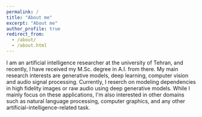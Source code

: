```yaml
---
permalink: /
title: "About me"
excerpt: "About me"
author_profile: true
redirect_from: 
  - /about/
  - /about.html
---
```


I am an artificial intelligence researcher at the university of Tehran, and recently, I have received my M.Sc. degree in A.I. from there. My main research interests are generative models, deep learning, computer vision and audio signal processing. Currently, I reserch on modeling dependencies in high fidelity images or raw audio using deep generative models. While I mainly focus on these applications, I'm also interested in other domains such as natural language processing, computer graphics, and any other artificial-intelligence-related task.